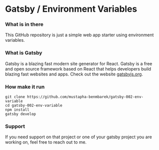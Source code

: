 # Gatsby / Environment Variables

### What is in there
This GitHub repository is just a simple web app starter using environment variables.


### What is Gatsby
Gatsby is a blazing fast modern site generator for React. Gatsby is a free and open source framework based on React that helps developers build blazing fast websites and apps. Check out the website [gatsbyjs.org](https://gatsbyjs.org).


### How make it run
```
git clone https://github.com/mustapha-benmbarek/gatsby-002-env-variable
cd gatsby-002-env-variable
npm install 
gatsby develop
```

### Support
If you need support on that project or one of your gatsby project you are working on, feel free to reach out to me.
